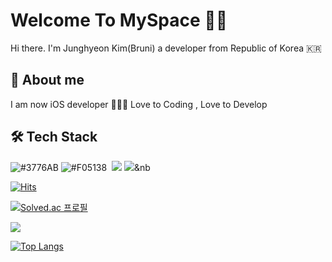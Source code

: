 <!--
**BruniDev/BruniDev** is a ✨ _special_ ✨ repository because its `README.md` (this file) appears on your GitHub profile.

Here are some ideas to get you started:

- 🔭 I’m currently working on ...
- 🌱 I’m currently learning ...
- 👯 I’m looking to collaborate on ...
- 🤔 I’m looking for help with ...
- 💬 Ask me about ...
- 📫 How to reach me: ...
- 😄 Pronouns: ...
- ⚡ Fun fact: ...
-->
# Welcome To MySpace 🙇‍♂️

Hi there. I'm Junghyeon Kim(Bruni)
a developer from Republic of Korea 🇰🇷

## 💬 About me

I am now iOS developer 👨🏻‍💻
Love to Coding , Love to Develop

## 🛠️ Tech Stack

<img alt = "#3776AB" src="https://img.shields.io/badge/python-%233776AB.svg?&style=for-the-badge&logo=python&logoColor=white" /> <img alt = "#F05138" src="https://img.shields.io/badge/swift-%23FA7343.svg?&style=for-the-badge&logo=swift&logoColor=white" /> <img alt = "" src="https://img.shields.io/badge/java-%23007396.svg?&style=for-the-badge&logo=java&logoColor=white" /> <img src="https://img.shields.io/badge/flutter-%2302569B.svg?&style=for-the-badge&logo=flutter&logoColor=white" />
<img src="https://img.shields.io/badge/C++-00599C?style=flat-square&logo=C%2B%2B&logoColor=white"/></a>&nb

[![Hits](https://hits.seeyoufarm.com/api/count/incr/badge.svg?url=https%3A%2F%2Fgithub.com%2FBruniDev%2F&count_bg=%2379C83D&title_bg=%23555555&icon=github.svg&icon_color=%23E7E7E7&title=Github&edge_flat=false)](https://hits.seeyoufarm.com)

[![Solved.ac
프로필](http://mazassumnida.wtf/api/v2/generate_badge?boj=hyeon7427)](https://solved.ac/hyeon7427)

<img src="http://mazandi.herokuapp.com/api?handle=hyeon7427&theme=warm"/>

[![Top Langs](https://github-readme-stats.vercel.app/api/top-langs/?username=BruniDev)](https://github.com/BruniDev/github-readme-stats)

<!-- ![Anurag's GitHub stats](https://github-readme-stats.vercel.app/api?username=BruniDev&show_icons=true&theme=radical)
-->


